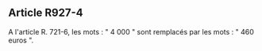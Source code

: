 Article R927-4
----
A l'article R. 721-6, les mots : " 4 000 " sont remplacés par les mots : " 460
euros ".

